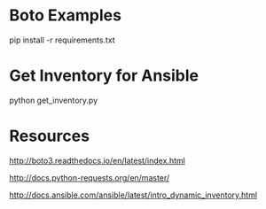 # Boto Examples

pip install -r requirements.txt

# Get Inventory for Ansible

python get_inventory.py

# Resources

http://boto3.readthedocs.io/en/latest/index.html

http://docs.python-requests.org/en/master/

http://docs.ansible.com/ansible/latest/intro_dynamic_inventory.html
